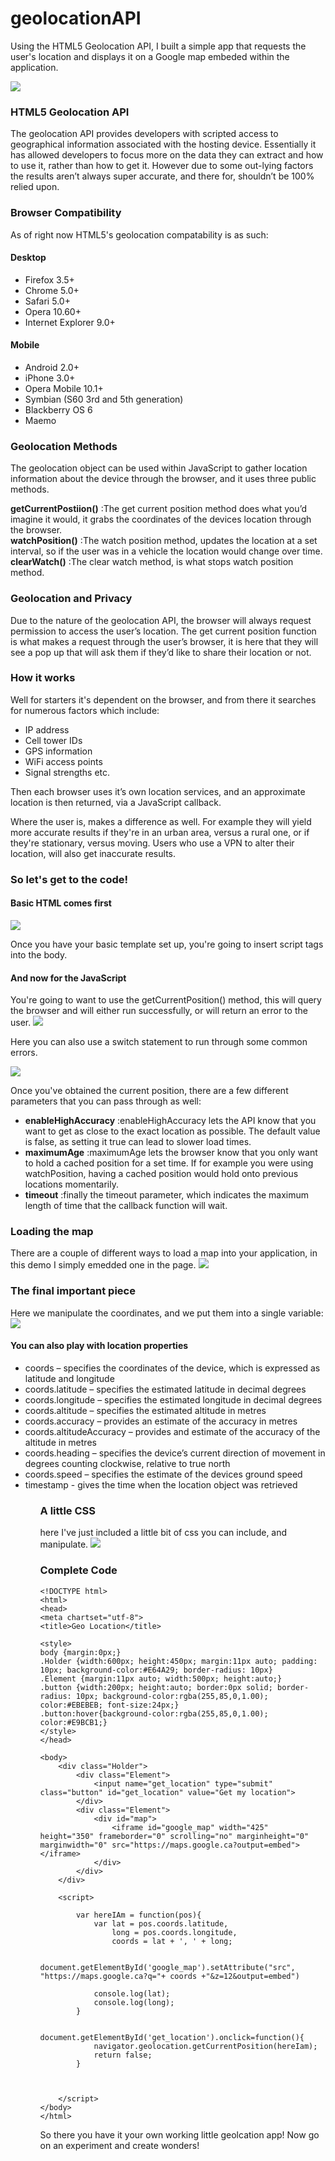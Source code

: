 # geolocationAPI
Using the HTML5 Geolocation API, I built a simple app that requests the user's location and displays it on a Google map embeded within the application. 

<img src="demoscreenshot.png">

<h3>HTML5 Geolocation API</h3>
The geolocation API provides developers with scripted access to geographical information associated with the hosting device. Essentially it has allowed developers to focus more on the data they can extract and how to use it, rather than how to get it. However due to some out-lying factors the results aren’t always super accurate, and there for, shouldn’t be 100% relied upon. 

<h3>Browser Compatibility</h3>
As of right now HTML5's geolocation compatability is as such: 

<h4>Desktop</h4>
  <ul>
  <li>Firefox 3.5+</li>
  <li>Chrome 5.0+</li>
  <li>Safari 5.0+</li>
  <li>Opera 10.60+</li>
  <li>Internet Explorer 9.0+</li>
  </ul>
  
<h4>Mobile</h4>
  <ul>
  <li>Android 2.0+</li>
  <li>iPhone 3.0+</li>
  <li>Opera Mobile 10.1+</li>
  <li>Symbian (S60 3rd and 5th generation) </li>
  <li>Blackberry OS 6</li>
  <li>Maemo</li>
  </ul>
  
  <h3>Geolocation Methods</h3>
  The geolocation object can be used within JavaScript to gather location information about the device through the browser, and it uses three public methods.
  
  <strong>getCurrentPostiion()</strong> :The get current position method does what you’d imagine it would, it grabs the coordinates of the devices location through the browser.</br>
  <strong>watchPosition()</strong> :The watch position method, updates the location at a set interval, so if the user was in a vehicle the location would change over time.</br>
  <strong>clearWatch()</strong> :The clear watch method, is what stops watch position method.</br>
  
  <h3>Geolocation and Privacy</h3>
  Due to the nature of the geolocation API, the browser will always request permission to access the user’s location. The get current position function is what makes a request through the user’s browser, it is here that they will see a pop up that will ask them if they’d like to share their location or not.
  
  <h3>How it works</h3>
  <p>Well for starters it's dependent on the browser, and from there it searches for numerous factors which include:</p>
<ul>
<li>IP address</li>
<li>Cell tower IDs</li>
<li>GPS information</li>
<li>WiFi access points</li>
<li>Signal strengths etc.</li>
</ul>
Then each browser uses it’s own location services, and an approximate location is then returned, via a JavaScript callback.

Where the user is, makes a difference as well. For example they will yield more accurate results if they're in an urban area, versus a rural one, or if they're stationary, versus moving. Users who use a VPN to alter their location, will also get inaccurate results. 

<h3>So let's get to the code!</h3>

<h4>Basic HTML comes first</h4>
<img src="html.png">

Once you have your basic template set up, you're going to insert script tags into the body. 

<h4>And now for the JavaScript</h4>
You're going to want to use the getCurrentPosition() method, this will query the browser and will either run successfully, or will return an error to the user.

<img src="elementbyid.png">

Here you can also use a switch statement to run through some common errors.

<img src="switchstatement.png">

Once you've obtained the current position, there are a few different parameters that you can pass through as well: 

<ul>
<li><strong>enableHighAccuracy</strong> :enableHighAccuracy lets the API know that you want to get as close to the exact location as possible. The default value is false, as setting it true can lead to slower load times.
</li>
<li><strong>maximumAge</strong> :maximumAge lets the browser know that you only want to hold a cached position for a set time. If for example you were using watchPosition, having a cached position would hold onto previous locations momentarily. 
</li>
<li><strong>timeout</strong> :finally the timeout parameter, which indicates the maximum length of time that the callback function will wait.
</li>
</ul>

<h3>Loading the map</h3>
There are a couple of different ways to load a map into your application, in this demo I simply emedded one in the page. 

<img src="mapembed.png">

<h3>The final important piece</h3>
Here we manipulate the coordinates, and we put them into a single variable: 

<img src="longlat.png">

<h4>You can also play with location properties</h4>

<ul>
<li>coords – specifies the coordinates of the device, which is expressed as latitude and longitude</li>
<li>coords.latitude – specifies the estimated latitude in decimal degrees</li>
<li>coords.longitude – specifies the estimated longitude in decimal degrees</li>
<li>coords.altitude – specifies the estimated altitude in metres</li>
<li>coords.accuracy – provides an estimate of the accuracy in metres</li>
<li>coords.altitudeAccuracy – provides and estimate of the accuracy of the altitude in metres</li>
<li>coords.heading – specifies the device’s current direction of movement in degrees counting clockwise, relative to true north</li>
<li>coords.speed – specifies the estimate of the devices ground speed</li>
<li>timestamp - gives the time when the location object was retrieved</li>
<ul>

<h3>A little CSS</h3>
here I've just included a little bit of css you can include, and manipulate.

<img src="css.png">

<h3>Complete Code</h3>

```
<!DOCTYPE html>
<html>
<head>
<meta chartset="utf-8">
<title>Geo Location</title>

<style>
body {margin:0px;}
.Holder {width:600px; height:450px; margin:11px auto; padding: 10px; background-color:#E64A29; border-radius: 10px}
.Element {margin:11px auto; width:500px; height:auto;}
.button {width:200px; height:auto; border:0px solid; border-radius: 10px; background-color:rgba(255,85,0,1.00); color:#EBEBEB; font-size:24px;}
.button:hover{background-color:rgba(255,85,0,1.00); color:#E9BCB1;}
</style>
</head>

<body>
	<div class="Holder">
		<div class="Element">
			<input name="get_location" type="submit" class="button" id="get_location" value="Get my location">
		</div>
		<div class="Element">
			<div id="map">
				<iframe id="google_map" width="425" height="350" frameborder="0" scrolling="no" marginheight="0" marginwidth="0" src="https://maps.google.ca?output=embed"></iframe>
			</div>
		</div>
	</div>

	<script>

		var hereIAm = function(pos){
			var lat = pos.coords.latitude,
				long = pos.coords.longitude,
				coords = lat + ', ' + long;

			document.getElementById('google_map').setAttribute("src", "https://maps.google.ca?q="+ coords +"&z=12&output=embed")	

			console.log(lat);
			console.log(long);
		}
		
		document.getElementById('get_location').onclick=function(){
			navigator.geolocation.getCurrentPosition(hereIam);
			return false;
		}



	</script>
</body>
</html>
```


So there you have it your own working little geolcation app! Now go on an experiment and create wonders!





